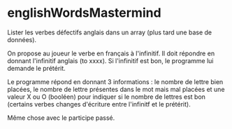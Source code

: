 # englishWordsMastermind

Lister les verbes défectifs anglais dans un array (plus tard une base de données).

On propose au joueur le verbe en français à l'infinitif.
Il doit répondre en donnant l'infinitif anglais (to xxxx).
Si l'infinitif est bon, le programme lui demande le prétérit.

Le programme répond en donnant 3 informations : le nombre de lettre bien placées, le nombre de lettre présentes dans le mot mais mal placées et une valeur X ou O (booléen) pour indiquer si le nombre de lettres est bon (certains verbes changes d'écriture entre l'infinitf et le prétérit).

Même chose avec le participe passé.
